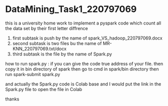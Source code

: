 # DataMining_Task1_220797069

this  is a university home work to implement a pyspark code which count all the data set by their first letter diffrence
1. first subtask is push by the name of spark_VS_hadoop_220797069.docx
2. second subtask is two files bu the name of MR-KNN_220797069.txt/docx
3. third subtask is the file by the name of Spark.py

how to run spark.py : if you can give the code true address of your file. then copy it in bin directory of spark then go to cmd in spark/bin directory then run spark-submit spark.py

and actually the Spark.py code is Colab base and I would put the link in the Spark.py file to open the file in Colab

thanks
